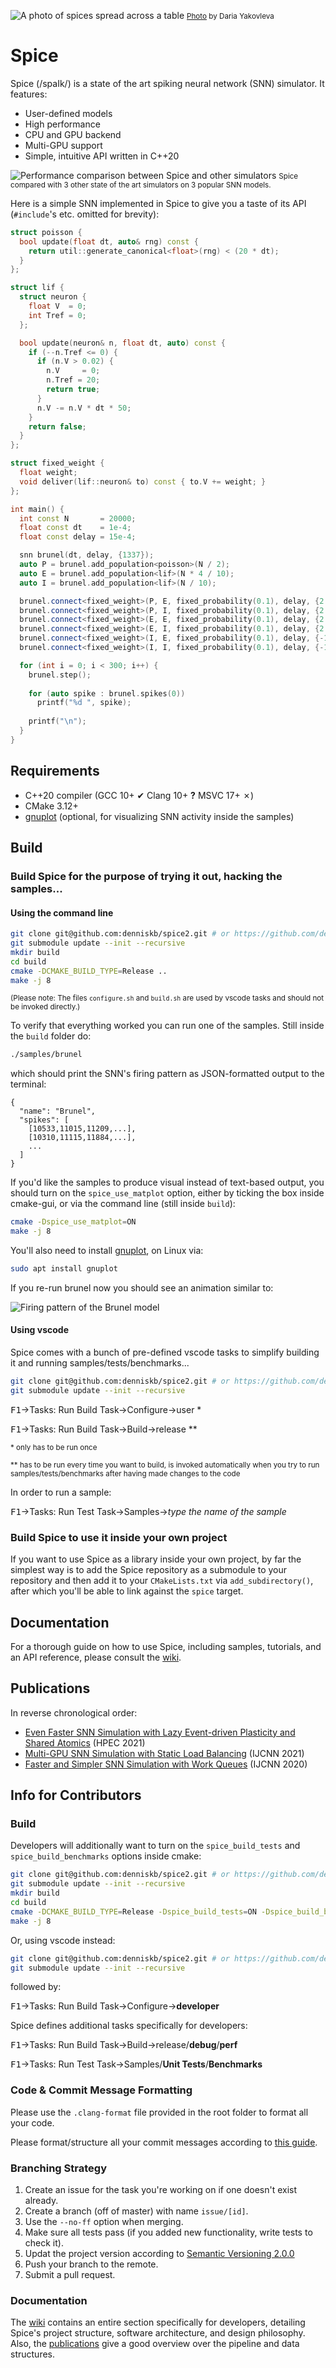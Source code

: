 ![A photo of spices spread across a table](spices.jpg)
<small>[Photo](https://pixabay.com/photos/spices-spoons-salt-pepper-1914130/) by Daria Yakovleva</small>

# Spice

Spice (/spaIk/) is a state of the art spiking neural network (SNN) simulator. It features:

- User-defined models
- High performance
- CPU and GPU backend
- Multi-GPU support
- Simple, intuitive API written in C++20

![Performance comparison between Spice and other simulators](plots.png)
<small>Spice compared with 3 other state of the art simulators on 3 popular SNN models.</small>

Here is a simple SNN implemented in Spice to give you a taste of its API (`#include`'s etc. omitted for brevity):

```c++
struct poisson {
  bool update(float dt, auto& rng) const {
    return util::generate_canonical<float>(rng) < (20 * dt);
  }
};

struct lif {
  struct neuron {
    float V  = 0;
    int Tref = 0;
  };

  bool update(neuron& n, float dt, auto) const {
    if (--n.Tref <= 0) {
      if (n.V > 0.02) {
        n.V     = 0;
        n.Tref = 20;
        return true;
      }
      n.V -= n.V * dt * 50;
    }
    return false;
  }
};

struct fixed_weight {
  float weight;
  void deliver(lif::neuron& to) const { to.V += weight; }
};

int main() {
  int const N       = 20000;
  float const dt    = 1e-4;
  float const delay = 15e-4;

  snn brunel(dt, delay, {1337});
  auto P = brunel.add_population<poisson>(N / 2);
  auto E = brunel.add_population<lif>(N * 4 / 10);
  auto I = brunel.add_population<lif>(N / 10);

  brunel.connect<fixed_weight>(P, E, fixed_probability(0.1), delay, {2.0 / N});
  brunel.connect<fixed_weight>(P, I, fixed_probability(0.1), delay, {2.0 / N});
  brunel.connect<fixed_weight>(E, E, fixed_probability(0.1), delay, {2.0 / N});
  brunel.connect<fixed_weight>(E, I, fixed_probability(0.1), delay, {2.0 / N});
  brunel.connect<fixed_weight>(I, E, fixed_probability(0.1), delay, {-10.0 / N});
  brunel.connect<fixed_weight>(I, I, fixed_probability(0.1), delay, {-10.0 / N});

  for (int i = 0; i < 300; i++) {
    brunel.step();
		
    for (auto spike : brunel.spikes(0))
      printf("%d ", spike);
		
    printf("\n");
  }
}
```

## Requirements
- C++20 compiler (GCC 10+ &#10004; Clang 10+ <strong>?</strong> MSVC 17+ &#x2717;)
- CMake 3.12+
- [gnuplot](http://www.gnuplot.info/) (optional, for visualizing SNN activity inside the samples)

## Build
### Build Spice for the purpose of trying it out, hacking the samples...
#### Using the command line
```bash
git clone git@github.com:denniskb/spice2.git # or https://github.com/denniskb/spice2.git
git submodule update --init --recursive
mkdir build
cd build
cmake -DCMAKE_BUILD_TYPE=Release ..
make -j 8
```

<small>(Please note: The files `configure.sh` and `build.sh` are used by vscode tasks and should not be invoked directly.)</small>

To verify that everything worked you can run one of the samples. Still inside the `build` folder do:

```bash
./samples/brunel
```

which should print the SNN's firing pattern as JSON-formatted output to the terminal:

```
{
  "name": "Brunel",
  "spikes": [
    [10533,11015,11209,...],
    [10310,11115,11884,...],
    ...
  ]
}
```

If you'd like the samples to produce visual instead of text-based output, you should turn on the `spice_use_matplot` option, either by ticking the box inside cmake-gui, or via the command line (still inside `build`):

```bash
cmake -Dspice_use_matplot=ON
make -j 8
```

You'll also need to install [gnuplot](http://www.gnuplot.info/), on Linux via:

```bash
sudo apt install gnuplot
```

If you re-run brunel now you should see an animation similar to:

![Firing pattern of the Brunel model](brunel.png)

#### Using vscode
Spice comes with a bunch of pre-defined vscode tasks to simplify building it and running samples/tests/benchmarks...

```bash
git clone git@github.com:denniskb/spice2.git # or https://github.com/denniskb/spice2.git
git submodule update --init --recursive
```

<kbd>F1</kbd>&rarr;Tasks: Run Build Task&rarr;Configure&rarr;user \*

<kbd>F1</kbd>&rarr;Tasks: Run Build Task&rarr;Build&rarr;release \*\*

<small>\* only has to be run once</small>

<small>\*\* has to be run every time you want to build, is invoked automatically when you try to run samples/tests/benchmarks after having made changes to the code</small>

In order to run a sample:

<kbd>F1</kbd>&rarr;Tasks: Run Test Task&rarr;Samples&rarr;*type the name of the sample*

### Build Spice to use it inside your own project
If you want to use Spice as a library inside your own project, by far the simplest way is to add the Spice repository as a submodule to your repository and then add it to your `CMakeLists.txt` via `add_subdirectory()`, after which you'll be able to link against the `spice` target.

## Documentation

For a thorough guide on how to use Spice, including samples, tutorials, and an API reference, please consult the [wiki](https://github.com/denniskb/spice2/wiki).

## <a name="pubs"></a>Publications
In reverse chronological order:

- [Even Faster SNN Simulation with Lazy Event-driven Plasticity and Shared Atomics](https://bautembach.de/#hpec2021) (HPEC 2021)
- [Multi-GPU SNN Simulation with Static Load Balancing](https://bautembach.de/#ijcnn2021) (IJCNN 2021)
- [Faster and Simpler SNN Simulation with Work Queues](https://bautembach.de/#ijcnn2020) (IJCNN 2020)

## Info for Contributors
### Build
Developers will additionally want to turn on the `spice_build_tests` and `spice_build_benchmarks` options inside cmake:

```bash
git clone git@github.com:denniskb/spice2.git # or https://github.com/denniskb/spice2.git
git submodule update --init --recursive
mkdir build
cd build
cmake -DCMAKE_BUILD_TYPE=Release -Dspice_build_tests=ON -Dspice_build_benchmarks=ON ..
make -j 8
```

Or, using vscode instead:

```bash
git clone git@github.com:denniskb/spice2.git # or https://github.com/denniskb/spice2.git
git submodule update --init --recursive
```

followed by:

<kbd>F1</kbd>&rarr;Tasks: Run Build Task&rarr;Configure&rarr;**developer**

Spice defines additional tasks specifically for developers:

<kbd>F1</kbd>&rarr;Tasks: Run Build Task&rarr;Build&rarr;release/**debug**/**perf**

<kbd>F1</kbd>&rarr;Tasks: Run Test Task&rarr;Samples/**Unit Tests**/**Benchmarks**

### Code & Commit Message Formatting
Please use the `.clang-format` file provided in the root folder to format all your code.

Please format/structure all your commit messages according to [this guide](https://cbea.ms/git-commit/).

### Branching Strategy
1. Create an issue for the task you're working on if one doesn't exist already.
2. Create a branch (off of master) with name `issue/[id]`.
3. Use the `--no-ff` option when merging.
6. Make sure all tests pass (if you added new functionality, write tests to check it).
7. Updat the project version according to [Semantic Versioning 2.0.0](https://semver.org/)
8. Push your branch to the remote.
9. Submit a pull request.

### Documentation

The [wiki](https://github.com/denniskb/spice2/wiki) contains an entire section specifically for developers, detailing Spice's project structure, software architecture, and design philosophy. Also, the [publications](#pubs) give a good overview over the pipeline and data structures.
